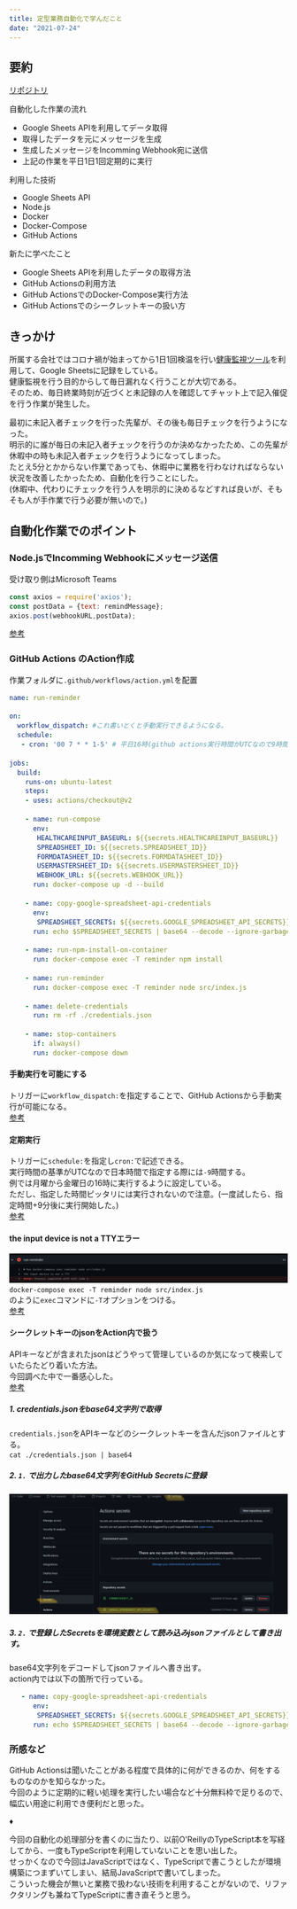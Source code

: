 ```yaml
---
title: 定型業務自動化で学んだこと
date: "2021-07-24"
---
```


## 要約
[リポジトリ](https://github.com/eginoy/health-care-reminder)

自動化した作業の流れ
- Google Sheets APIを利用してデータ取得
- 取得したデータを元にメッセージを生成
- 生成したメッセージをIncomming Webhook宛に送信
- 上記の作業を平日1日1回定期的に実行

利用した技術
- Google Sheets API
- Node.js
- Docker
- Docker-Compose
- GitHub Actions

新たに学べたこと
- Google Sheets APIを利用したデータの取得方法
- GitHub Actionsの利用方法
- GitHub ActionsでのDocker-Compose実行方法
- GitHub Actionsでのシークレットキーの扱い方


## きっかけ
所属する会社ではコロナ禍が始まってから1日1回検温を行い[健康監視ツール](https://www.health-monitoring.net/)を利用して、Google Sheetsに記録をしている。  
健康監視を行う目的からして毎日漏れなく行うことが大切である。  
そのため、毎日終業時刻が近づくと未記録の人を確認してチャット上で記入催促を行う作業が発生した。  

最初に未記入者チェックを行った先輩が、その後も毎日チェックを行うようになった。  
明示的に誰が毎日の未記入者チェックを行うのか決めなかったため、この先輩が休暇中の時も未記入者チェックを行うようになってしまった。  
たとえ5分とかからない作業であっても、休暇中に業務を行わなければならない状況を改善したかったため、自動化を行うことにした。  
(休暇中、代わりにチェックを行う人を明示的に決めるなどすれば良いが、そもそも人が手作業で行う必要が無いので。)

## 自動化作業でのポイント
### Node.jsでIncomming Webhookにメッセージ送信
受け取り側はMicrosoft Teams

``` js
const axios = require('axios');
const postData = {text: remindMessage};
axios.post(webhookURL,postData);
```
[参考](https://qiita.com/penta515/items/074b5c7694b9bcec1043)

### GitHub Actions のAction作成
作業フォルダに`.github/workflows/action.yml`を配置

``` yml
name: run-reminder

on:
  workflow_dispatch: #これ書いとくと手動実行できるようになる。
  schedule:
   - cron: '00 7 * * 1-5' # 平日16時(github actions実行時間がUTCなので9時間マイナスで日本時間になる。)

jobs:
  build:
    runs-on: ubuntu-latest
    steps:
    - uses: actions/checkout@v2
    
    - name: run-compose
      env:
       HEALTHCAREINPUT_BASEURL: ${{secrets.HEALTHCAREINPUT_BASEURL}}
       SPREADSHEET_ID: ${{secrets.SPREADSHEET_ID}}
       FORMDATASHEET_ID: ${{secrets.FORMDATASHEET_ID}}
       USERMASTERSHEET_ID: ${{secrets.USERMASTERSHEET_ID}}
       WEBHOOK_URL: ${{secrets.WEBHOOK_URL}}    
      run: docker-compose up -d --build
    
    - name: copy-google-spreadsheet-api-credentials
      env:
       SPREADSHEET_SECRETS: ${{secrets.GOOGLE_SPREADSHEET_API_SECRETS}}
      run: echo $SPREADSHEET_SECRETS | base64 --decode --ignore-garbage > ./credentials.json
    
    - name: run-npm-install-on-container
      run: docker-compose exec -T reminder npm install
      
    - name: run-reminder
      run: docker-compose exec -T reminder node src/index.js

    - name: delete-credentials
      run: rm -rf ./credentials.json

    - name: stop-containers
      if: always()
      run: docker-compose down
```

#### 手動実行を可能にする
トリガーに`workflow_dispatch:`を指定することで、GitHub Actionsから手動実行が可能になる。  
[参考](https://docs.github.com/ja/actions/managing-workflow-runs/manually-running-a-workflow)


#### 定期実行
トリガーに`schedule:`を指定し`cron:`で記述できる。  
実行時間の基準がUTCなので日本時間で指定する際には`-9`時間する。  
例では月曜から金曜日の16時に実行するように設定している。  
ただし、指定した時間ピッタリには実行されないので注意。(一度試したら、指定時間+9分後に実行開始した。)  
[参考](https://matsuoshi.hatenablog.com/entry/2020/05/10/000000)

#### the input device is not a TTYエラー
![](docker-compose_exec_error.png)
`docker-compose exec -T reminder node src/index.js`  
のように`exec`コマンドに`-T`オプションをつける。  
[参考](https://www.nullpo.io/2020/05/11/git-github-actions-docker-compose/)

#### シークレットキーのjsonをAction内で扱う
APIキーなどが含まれたjsonはどうやって管理しているのか気になって検索していたらたどり着いた方法。  
今回調べた中で一番感心した。  
[参考](https://www.notion.so/bfe5bcffba6f489f9c4a2fa29451917c#971c95a2a1864aa0bde022b2d16f9f5a)
##### 1. credentials.jsonをbase64文字列で取得
`credentials.json`をAPIキーなどのシークレットキーを含んだjsonファイルとする。  
`cat ./credentials.json | base64`
##### 2. `1.` で出力したbase64文字列をGitHub Secretsに登録
![](githubactions_secrets_regist.png)
##### 3. `2.` で登録したSecretsを環境変数として読み込みjsonファイルとして書き出す。
base64文字列をデコードしてjsonファイルへ書き出す。  
action内では以下の箇所で行っている。
``` yml
   - name: copy-google-spreadsheet-api-credentials
      env:
       SPREADSHEET_SECRETS: ${{secrets.GOOGLE_SPREADSHEET_API_SECRETS}}
      run: echo $SPREADSHEET_SECRETS | base64 --decode --ignore-garbage > ./credentials.json
```


### 所感など
GitHub Actionsは聞いたことがある程度で具体的に何ができるのか、何をするものなのかを知らなかった。  
今回のように定期的に軽い処理を実行したい場合など十分無料枠で足りるので、幅広い用途に利用でき便利だと思った。  

<p class='diamond'>&#9830;</p>

今回の自動化の処理部分を書くのに当たり、以前O'ReillyのTypeScript本を写経してから、一度もTypeScriptを利用していないことを思い出した。  
せっかくなので今回はJavaScriptではなく、TypeScriptで書こうとしたが環境構築につまずいてしまい、結局JavaScriptで書いてしまった。  
こういった機会が無いと業務で扱わない技術を利用することがないので、リファクタリングも兼ねてTypeScriptに書き直そうと思う。